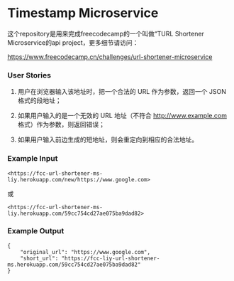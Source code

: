 # Timestamp Microservice

这个repository是用来完成freecodecamp的一个叫做“TURL Shortener Microservice的api project，更多细节请访问：

<https://www.freecodecamp.cn/challenges/url-shortener-microservice>

### User Stories

1. 用户在浏览器输入该地址时，把一个合法的 URL 作为参数，返回一个 JSON 格式的段地址；

2. 如果用户输入的是一个无效的 URL 地址（不符合 http://www.example.com 格式）作为参数，则返回错误；

3. 如果用户输入前边生成的短地址，则会重定向到相应的合法地址。

### Example Input

    <https://fcc-url-shortener-ms-liy.herokuapp.com/new/https://www.google.com>
    
或

    <https://fcc-url-shortener-ms-liy.herokuapp.com/59cc754cd27ae075ba9dad82>

### Example Output

    {
        "original_url": "https://www.google.com",
        "short_url": "https://fcc-liy-url-shortener-ms.herokuapp.com/59cc754cd27ae075ba9dad82"
    }
